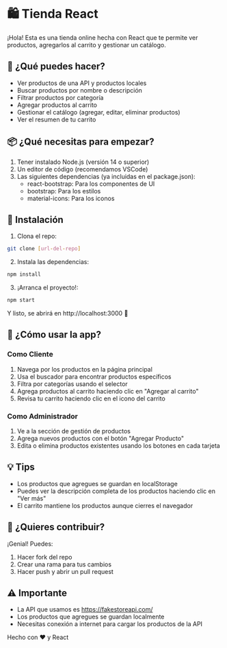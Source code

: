 # 🛍️ Tienda React

¡Hola! Esta es una tienda online hecha con React que te permite ver productos, agregarlos al carrito y gestionar un catálogo. 

## 🚀 ¿Qué puedes hacer?

- Ver productos de una API y productos locales
- Buscar productos por nombre o descripción
- Filtrar productos por categoría
- Agregar productos al carrito
- Gestionar el catálogo (agregar, editar, eliminar productos)
- Ver el resumen de tu carrito

## 📦 ¿Qué necesitas para empezar?

1. Tener instalado Node.js (versión 14 o superior)
2. Un editor de código (recomendamos VSCode)
3. Las siguientes dependencias (ya incluidas en el package.json):
   - react-bootstrap: Para los componentes de UI
   - bootstrap: Para los estilos
   - material-icons: Para los iconos

## 🔧 Instalación

1. Clona el repo:
```bash
git clone [url-del-repo]
```

2. Instala las dependencias:
```bash
npm install
```

3. ¡Arranca el proyecto!:
```bash
npm start
```

Y listo, se abrirá en http://localhost:3000 🚀

## 📱 ¿Cómo usar la app?

### Como Cliente
1. Navega por los productos en la página principal
2. Usa el buscador para encontrar productos específicos
3. Filtra por categorías usando el selector
4. Agrega productos al carrito haciendo clic en "Agregar al carrito"
5. Revisa tu carrito haciendo clic en el icono del carrito

### Como Administrador
1. Ve a la sección de gestión de productos
2. Agrega nuevos productos con el botón "Agregar Producto"
3. Edita o elimina productos existentes usando los botones en cada tarjeta

## 💡 Tips

- Los productos que agregues se guardan en localStorage
- Puedes ver la descripción completa de los productos haciendo clic en "Ver más"
- El carrito mantiene los productos aunque cierres el navegador

## 🤝 ¿Quieres contribuir?

¡Genial! Puedes:
1. Hacer fork del repo
2. Crear una rama para tus cambios
3. Hacer push y abrir un pull request

## ⚠️ Importante

- La API que usamos es https://fakestoreapi.com/
- Los productos que agregues se guardan localmente
- Necesitas conexión a internet para cargar los productos de la API


Hecho con ❤️ y React
